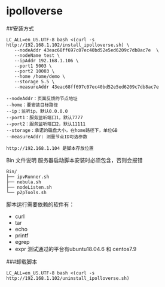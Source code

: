 # ipolloverse
##安装方式
```
LC_ALL=en_US.UTF-8 bash <(curl -s http://192.168.1.102/install_ipolloverse.sh) \
   --nodeAddr 43eac68ff697c07ec40bd52e5ed6209c7db8ac7e  \
   --nodeName test \
   --ipAddr 192.168.1.106 \
   --port1 5003 \
   --port2 10003 \
   --home /home/demo \
   --storage 5.5 \
   --measureAddr 43eac68ff697c07ec40bd52e5ed6209c7db8ac7e

--nodeAddr：页面反馈的节点地址
--home：要安装目标路径
--ip：监听ip，默认0.0.0.0
--port1：服务监听端口1，默认7777
--port2：服务监听端口2，默认11111
--storage：承诺的磁盘大小，在home路径下，单位GB
--measureAddr: 测量节点ID可选参数

http://192.168.1.104 是脚本存放位置
```

Bin 文件说明
服务器启动脚本安装时必须包含，否则会报错
```
Bin/
├── ipvRunner.sh  
├── nebula.sh
├── nodeListen.sh
└── p2pTools.sh
```
脚本运行需要依赖的软件有：
- curl
- tar
- echo
- printf
- egrep
- expr
测试通过的平台有ubuntu18.04.6 和 centos7.9


###卸载脚本

`LC_ALL=en_US.UTF-8 bash <(curl -s http://192.168.1.102/uninstall_ipolloverse.sh)`
